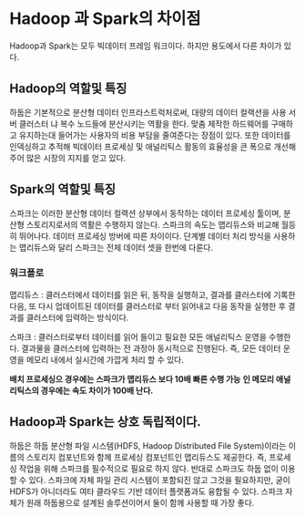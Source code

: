 Hadoop 과 Spark의 차이점
=======================
Hadoop과 Spark는 모두 빅데이터 프레임 워크이다. 하지만 용도에서 다른 차이가 있다.


## Hadoop의 역할및 특징
하둡은 기본적으로 분산형 데이터 인프라스트럭처로써, 대량의 데이터 컬랙션을 사용 서버 클러스터 냐 복수 노드들에 분산시키는 역활을 한다. 맞춤 제작한 하드웨어를 구매하고 유지하는대 들어가는 사용자의 비용 부담을 줄여준다는 장점이 있다. 또한 데이터를 인덱싱하고 추적해 빅데이터 프로세싱 및 애널리틱스 활동의 효율성을 큰 폭으로 개선해주어 많은 시장의 지지를 얻고 있다.


## Spark의 역할및 특징
스파크는 이러한 분산형 데이터 컬랙션 상부에서 동작하는 데이터 프로세싱 툴이며, 분산형 스토리지로서의 역활은 수행하지 않는다. 스파크의 속도는 맵리듀스와 비교해 월등히 뛰어나다. 데이터 프로세싱 방버에 따른 차이이다. 단계별 데이터 처리 방식을 사용하는 맵리듀스와 달리 스파크는 전체 데이터 셋을 한번에 다룬다.


### 워크플로

맵리듀스 : 클러스터에서 데이터를 읽은 뒤, 동작을 실행하고, 결과를 클러스터에 기록한 다음, 또 다시 업데이트된 데이터를 클러스터로 부터 읽어내고 다음 동작을 실행한 후 결과를 클러스터에 입력하는 방식이다.

스파크 : 클러스터로부터 데이터를 읽어 들이고 필요한 모든 애널리틱스 운영을 수행한다. 결과물을 클러스터에 입력하는 전 과정아 동시적으로 진행된다. 즉, 모든 데이터 운영을 메모리 내에서 실시간에 가깝게 처리 할 수 있다.  

__배치 프로세싱으 경우에는 스파크가 맵리듀스 보다 10배 빠른 수행 가능__
__인 메모리 애널리틱스의 경우에는 속도 차이가 100배 난다.__


## Hadoop과 Spark는 상호 독립적이다.
하둡은 하둡 분산형 파일 시스템(HDFS, Hadoop Distributed File System)이라는 이름의 스토리지 컴포넌트와 함께 프로세싱 컴포넌트인 맵리듀스도 제공한다. 즉, 프로세싱 작업을 위해 스파크를 필수적으로 필요로 하지 않다. 반대로 스파크도 하둡 없이 이용할 수 있다. 스파크에 자체 파일 관리 시스템이 포함되진 않고 그것을 필요하지만, 굳이 HDFS가 아니더라도 여타 클라우드 기반 데이터 플랫폼과도 융합될 수 있다. 스파크 자체가 원래 하둡용으로 설계된 솔루션이어서 둘이 함께 사용할 때 가장 좋다.
